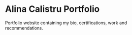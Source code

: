 # Alina Calistru Portfolio

Portfolio website containing my bio, certifications, work and recommendations.